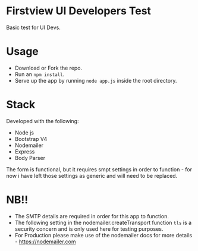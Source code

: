 # Firstview UI Developers Test
Basic test for UI Devs.

# Usage
- Download or Fork the repo.
- Run an `npm install`.
- Serve up the app by running `node app.js` inside the root directory.

# Stack
Developed with the following:
- Node js
- Bootstrap V4
- Nodemailer
- Express
- Body Parser

The form is functional, but it requires smpt settings in order to function - for now i have left those settings as generic and will need to be replaced.

# NB!!
- The SMTP details are required in order for this app to function.
- The following setting in the nodemailer.createTransport function `tls` is a security concern and is only used here for testing purposes.
- For Production please make use of the nodemailer docs for more details - https://nodemailer.com
